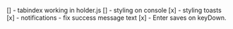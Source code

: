 [] - tabindex working in holder.js
[] - styling on console
[x] - styling toasts
[x] - notifications - fix success message text
[x] - Enter saves on keyDown.
